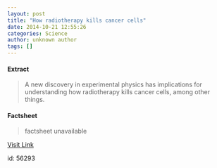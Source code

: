 ```yaml
---
layout: post
title: "How radiotherapy kills cancer cells"
date: 2014-10-21 12:55:26
categories: Science
author: unknown author
tags: []
---
```



#### Extract
>A new discovery in experimental physics has implications for understanding how radiotherapy kills cancer cells, among other things.

#### Factsheet
>factsheet unavailable

[Visit Link](http://feeds.sciencedaily.com/~r/sciencedaily/~3/CrFW1CgKm1c/141021085526.htm)

id:   56293
